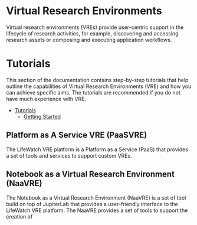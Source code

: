 # Virtual Research Environments

Virtual research environments (VREs) provide user-centric support in the lifecycle of research activities, for example, 
discovering and accessing research assets or composing and executing application workflows.

# Tutorials

This section of the documentation contains step-by-step tutorials that help outline the capabilities of Virtual Research 
Environments (VRE) and how you can achieve specific aims. The tutorials are recommended if you do not have much 
experience with VRE.

* [Tutorials](tutorials/README.md)
  * [Getting Started](tutorials/README.md#getting-started)



## Platform as A Service VRE (PaaSVRE)


The LifeWatch VRE platform is a Platform as a Service (PaaS) that provides a set of tools and services to support custom 
VREs.


## Notebook as a Virtual Research Environment (NaaVRE)

The Notebook as a Virtual Research Environment (NaaVRE) is a set of tool build on top of JupiterLab that provides a
user-friendly interface to the LifeWatch VRE platform. The NaaVRE provides a set of tools to support the creation of
